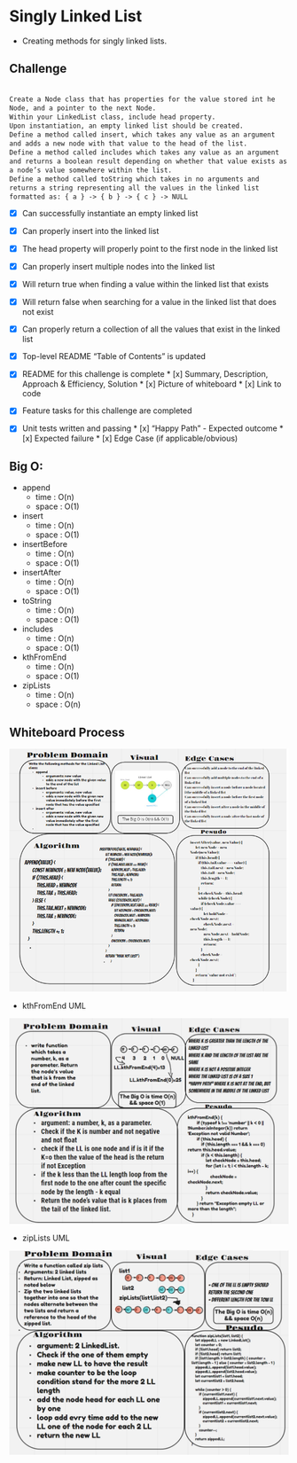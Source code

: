 


# Singly Linked List

* Creating methods for singly linked lists.

## Challenge

```

Create a Node class that has properties for the value stored int he Node, and a pointer to the next Node.
Within your LinkedList class, include head property.
Upon instantiation, an empty linked list should be created.
Define a method called insert, which takes any value as an argument and adds a new node with that value to the head of the list.
Define a method called includes which takes any value as an argument and returns a boolean result depending on whether that value exists as a node’s value somewhere within the list.
Define a method called toString which takes in no arguments and returns a string representing all the values in the linked list formatted as: { a } -> { b } -> { c } -> NULL

```


- [x]  Can successfully instantiate an empty linked list
- [x] Can properly insert into the linked list
- [x] The head property will properly point to the first node in the linked list
- [x] Can properly insert multiple nodes into the linked list
- [x] Will return true when finding a value within the linked list that exists
- [x] Will return false when searching for a value in the linked list that does not exist
- [x] Can properly return a collection of all the values that exist in the linked list

 - [x] Top-level README “Table of Contents” is updated
 - [x] README for this challenge is complete
       * [x] Summary, Description, Approach & Efficiency, Solution
       * [x] Picture of whiteboard
       * [x] Link to code
 - [x] Feature tasks for this challenge are completed
 - [x] Unit tests written and passing
       * [x] “Happy Path” - Expected outcome
       * [x] Expected failure
       * [x] Edge Case (if applicable/obvious)
       
       

## Big O:
- append 
    * time : O(n)
    * space : O(1)
- insert 
    * time : O(n)
    * space : O(1)
- insertBefore 
    * time : O(n)
    * space : O(1)
- insertAfter 
    * time : O(n)
    * space : O(1)
- toString 
    * time : O(n)
    * space : O(1)
- includes 
    * time : O(n)
    * space : O(1)
- kthFromEnd 
    * time : O(n)
    * space : O(1)
- zipLists 
    * time : O(n)
    * space : O(n)


## Whiteboard Process

![image info](./insertions.png)


- kthFromEnd  UML 

![image info](./kthFromEnd.png)

- zipLists UML 

![image info](./zipLists.png)
